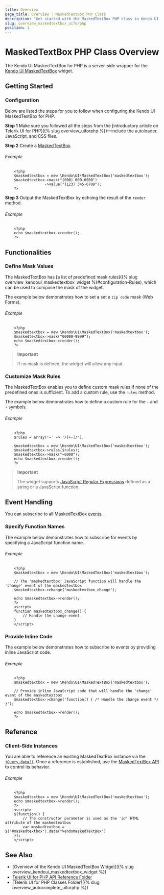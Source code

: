 ```yaml
---
title: Overview
page_title: Overview | MaskedTextBox PHP Class
description: "Get started with the MaskedTextBox PHP class in Kendo UI."
slug: overview_maskedtextbox_uiforphp
position: 1
---
```


# MaskedTextBox PHP Class Overview

The Kendo UI MaskedTextBox for PHP is a server-side wrapper for the [Kendo UI MaskedTextBox](/api/javascript/ui/maskedtextbox) widget.

## Getting Started

### Configuration

Below are listed the steps for you to follow when configuring the Kendo UI MaskedTextBox for PHP.

**Step 1** Make sure you followed all the steps from the [introductory article on Telerik UI for PHP]({% slug overview_uiforphp %})&mdash;include the autoloader, JavaScript, and CSS files.

**Step 2** Create a [MaskedTextBox](/api/php/Kendo/UI/MaskedTextBox).

###### Example

        <?php
        $maskedtextbox = new \Kendo\UI\MaskedTextBox('maskedtextbox');
        $maskedtextbox->mask("(000) 000-0000")
                      ->value("(123) 345-6789");
        ?>

**Step 3** Output the MaskedTextBox by echoing the result of the `render` method.

###### Example

        <?php
        echo $maskedtextbox->render();
        ?>

## Functionalities

### Define Mask Values

The MaskedTextBox has [a list of predefined mask rules]({% slug overview_kendoui_maskedtextbox_widget %}#configuration-Rules), which can be used to compose the mask of the widget.

The example below demonstrates how to set a set a `zip code` mask (Web Forms).

###### Example

        <?php
        $maskedtextbox = new \Kendo\UI\MaskedTextBox('maskedtextbox');
        $maskedtextbox->mask("00000-9999");
        echo $maskedtextbox->render();
        ?>

> **Important**
>
> If no mask is defined, the widget will allow any input.

### Customize Mask Rules

The MaskedTextBox enables you to define custom mask rules if none of the predefined ones is sufficient. To add a custom rule, use the `rules` method.

The example below demonstrates how to define a custom rule for the `-` and `+` symbols.

###### Example

        <?php
        $rules = array('~' => '/[+-]/');

        $maskedtextbox = new \Kendo\UI\MaskedTextBox('maskedtextbox');
        $maskedtextbox->rules($rules);
        $maskedtextbox->mask("~0000");
        echo $maskedtextbox->render();
        ?>

> **Important**
>
> The widget supports [JavaScript Regular Expressions](https://developer.mozilla.org/en-US/docs/Web/JavaScript/Guide/Regular_Expressions) defined as a string or a JavaScript function.

## Event Handling

You can subscribe to all MaskedTextBox [events](/api/javascript/ui/maskedtextbox#events).

### Specify Function Names

The example below demonstrates how to subscribe for events by specifying a JavaScript function name.

###### Example

        <?php
        $maskedtextbox = new \Kendo\UI\MaskedTextBox('maskedtextbox');

        // The 'maskedtextbox' JavaScript function will handle the 'change' event of the maskedtextbox
        $maskedtextbox->change('maskedtextbox_change');

        echo $maskedtextbox->render();
        ?>
        <script>
        function maskedtextbox_change() {
            // Handle the change event
        }
        </script>

### Provide Inline Code

The example below demonstrates how to subscribe to events by providing inline JavaScript code.

###### Example

        <?php
        $maskedtextbox = new \Kendo\UI\MaskedTextBox('maskedtextbox');

        // Provide inline JavaScript code that will handle the 'change' event of the maskedtextbox
        $maskedtextbox->change('function() { /* Handle the change event */ }');

        echo $maskedtextbox->render();
        ?>
<!--*-->
## Reference

### Client-Side Instances

You are able to reference an existing MaskedTextBox instance via the [`jQuery.data()`](http://api.jquery.com/jQuery.data/). Once a reference is established, use the [MaskedTextBox API](/api/javascript/ui/maskedtextbox#methods) to control its behavior.

###### Example

        <?php
        $maskedtextbox = new \Kendo\UI\MaskedTextBox('maskedtextbox');
        echo $maskedtextbox->render();
        ?>
        <script>
        $(function() {
            // The constructor parameter is used as the 'id' HTML attribute of the maskedtextbox
            var maskedtextbox = $("#maskedtextbox").data("kendoMaskedTextBox")
        });
        </script>

## See Also

* [Overview of the Kendo UI MaskedTextBox Widget]({% slug overview_kendoui_maskedtextbox_widget %})
* [Telerik UI for PHP API Reference Folder](/api/php/Kendo/UI/AutoComplete)
* [Telerik UI for PHP Classes Folder]({% slug overview_autocomplete_uiforphp %})
